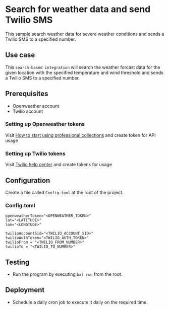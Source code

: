 # Search for weather data and send Twilio SMS

This sample search weather data for severe weather conditions and sends a Twilio SMS to a specified number.

## Use case
This `search-based integration` will search the weather forcast data for the given location with the specified temperature and wind threshold and sends a Twilio SMS to a specified number.

## Prerequisites
* Openweather account
* Twilio account

### Setting up Openweather tokens

Visit [How to start using professional collections](https://openweathermap.org/appid) and create token for API usage

### Setting up Twilio tokens

Visit [Twilio help center](https://support.twilio.com/hc/en-us/articles/223136107-How-does-Twilio-s-Free-Trial-work-) and create tokens for usage

## Configuration
Create a file called `Config.toml` at the root of the project.

### Config.toml
```
openweatherToken="<OPENWEATHER_TOKEN>"
lat="<LATITUDE>"
lon="<LONGTUDE>"

twilioAccountSid="<TWILIO_ACCOUNT_SID>"
twilioAuthToken="<TWILIO_AUTH_TOKEN>"
twilioFrom = "<TWILIO_FROM_NUMBER>"
twilioTo = "<TWILIO_TO_NUMBER>"
```

## Testing
- Run the program by executing `bal run` from the root. 


## Deployment
- Schedule a daily cron job to execute it daily on the required time.